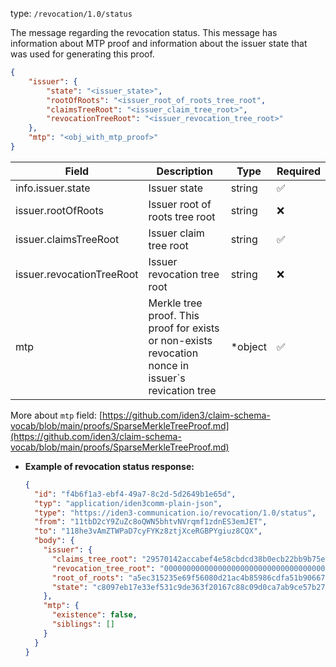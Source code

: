 
type: `/revocation/1.0/status`

The message regarding the revocation status. This message has information about MTP proof and information about the issuer state that was used for generating this proof.

```json
{
	"issuer": {
		"state": "<issuer_state>",
		"rootOfRoots": "<issuer_root_of_roots_tree_root",
		"claimsTreeRoot": "<issuer_claim_tree_root>",
		"revocationTreeRoot": "<issuer_revocation_tree_root>"
	},
	"mtp": "<obj_with_mtp_proof>"
}
```

| Field | Description | Type | Required |
| --- | --- | --- | --- |
| info.issuer.state | Issuer state | string | ✅ |
| issuer.rootOfRoots | Issuer root of roots tree root | string | ❌ |
| issuer.claimsTreeRoot | Issuer claim tree root | string | ✅ |
| issuer.revocationTreeRoot | Issuer revocation tree root | string | ❌ |
| mtp | Merkle tree proof. This proof for exists or non-exists revocation nonce in issuer`s revication tree | *object | ✅ |

More about `mtp` field: [https://github.com/iden3/claim-schema-vocab/blob/main/proofs/SparseMerkleTreeProof.md](https://github.com/iden3/claim-schema-vocab/blob/main/proofs/SparseMerkleTreeProof.md)

- **Example of revocation status response:**
    
    ```json
    {
      "id": "f4b6f1a3-ebf4-49a7-8c2d-5d2649b1e65d",
      "typ": "application/iden3comm-plain-json",
      "type": "https://iden3-communication.io/revocation/1.0/status",
      "from": "11tbD2cY9ZuZc8oQWN5bhtvNVrqmf1zdnES3emJET",
      "to": "118he3vAmZTWPaD7cyFYKz8ztjXceRGBPYgiuz8CQX",
      "body": {
        "issuer": {
          "claims_tree_root": "29570142accabef4e58cbdcd38b0ecb22bb9b75ef19503dc47986c2f3aec4712",
          "revocation_tree_root": "0000000000000000000000000000000000000000000000000000000000000000",
          "root_of_roots": "a5ec315235e69f56080d21ac4b85986cdfa51b90667d496234de1ba48bbe020f",
          "state": "c8097eb17e33ef531c9de363f20167c88c09d0ca7ab9ce57b27fecb451b1c320"
        },
        "mtp": {
          "existence": false,
          "siblings": []
        }
      }
    }
    ```
